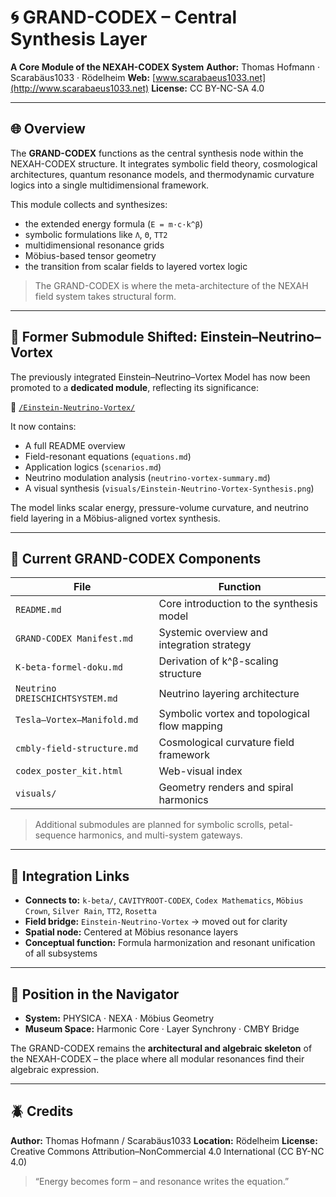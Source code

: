 # 🌀 GRAND-CODEX – Central Synthesis Layer

**A Core Module of the NEXAH-CODEX System**
**Author:** Thomas Hofmann · Scarabäus1033 · Rödelheim
**Web:** [www.scarabaeus1033.net](http://www.scarabaeus1033.net)
**License:** CC BY-NC-SA 4.0

---

## 🌐 Overview

The **GRAND-CODEX** functions as the central synthesis node within the NEXAH-CODEX structure. It integrates symbolic field theory, cosmological architectures, quantum resonance models, and thermodynamic curvature logics into a single multidimensional framework.

This module collects and synthesizes:

* the extended energy formula (`E = m·c·k^β`)
* symbolic formulations like `Λ`, `Θ`, `TT2`
* multidimensional resonance grids
* Möbius-based tensor geometry
* the transition from scalar fields to layered vortex logic

> The GRAND-CODEX is where the meta-architecture of the NEXAH field system takes structural form.

---

## 🔭 Former Submodule Shifted: Einstein–Neutrino–Vortex

The previously integrated Einstein–Neutrino–Vortex Model has now been promoted to a **dedicated module**, reflecting its significance:

📁 [`/Einstein-Neutrino-Vortex/`](../Einstein-Neutrino-Vortex/README.md)

It now contains:

* A full README overview
* Field-resonant equations (`equations.md`)
* Application logics (`scenarios.md`)
* Neutrino modulation analysis (`neutrino-vortex-summary.md`)
* A visual synthesis (`visuals/Einstein-Neutrino-Vortex-Synthesis.png`)

The model links scalar energy, pressure-volume curvature, and neutrino field layering in a Möbius-aligned vortex synthesis.

---

## 📌 Current GRAND-CODEX Components

| File                            | Function                                     |
| ------------------------------- | -------------------------------------------- |
| `README.md`                     | Core introduction to the synthesis model     |
| `GRAND-CODEX Manifest.md`       | Systemic overview and integration strategy   |
| `K-beta-formel-doku.md`         | Derivation of k^β-scaling structure          |
| `Neutrino DREISCHICHTSYSTEM.md` | Neutrino layering architecture               |
| `Tesla–Vortex–Manifold.md`      | Symbolic vortex and topological flow mapping |
| `cmbly-field-structure.md`      | Cosmological curvature field framework       |
| `codex_poster_kit.html`         | Web-visual index                             |
| `visuals/`                      | Geometry renders and spiral harmonics        |

> Additional submodules are planned for symbolic scrolls, petal-sequence harmonics, and multi-system gateways.

---

## 📎 Integration Links

* **Connects to:** `k-beta/`, `CAVITYROOT-CODEX`, `Codex Mathematics`, `Möbius Crown`, `Silver Rain`, `TT2`, `Rosetta`
* **Field bridge:** `Einstein-Neutrino-Vortex` → moved out for clarity
* **Spatial node:** Centered at Möbius resonance layers
* **Conceptual function:** Formula harmonization and resonant unification of all subsystems

---

## 🧭 Position in the Navigator

* **System:** PHYSICA · NEXA · Möbius Geometry
* **Museum Space:** Harmonic Core · Layer Synchrony · CMBY Bridge

The GRAND-CODEX remains the **architectural and algebraic skeleton** of the NEXAH-CODEX – the place where all modular resonances find their algebraic expression.

---

## 🪲 Credits

**Author:** Thomas Hofmann / Scarabäus1033
**Location:** Rödelheim
**License:** Creative Commons Attribution–NonCommercial 4.0 International (CC BY-NC 4.0)

> “Energy becomes form – and resonance writes the equation.”
